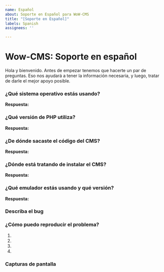 ```yaml
---
name: Español
about: Soporte en Español para WoW-CMS
title: "[Soporte en Español]"
labels: Spanish
assignees: ''

---
```


# Wow-CMS: Soporte en español

Hola y bienvenido. Antes de empezar tenemos que hacerte un par de preguntas. Eso nos ayudará a tener la información necesaria, y luego, tratar de darle el mejor apoyo posible.

### ¿Qué sistema operativo estás usando?
<!-- Windows, Linux, MAC os -->
**Respuesta:** 

### ¿Qué versión de PHP utiliza?
<!-- 7.2, 7.3, 7.4. Recuerde que por el momento, la versión 8 no está soportada por el CMS. -->
**Respuesta:**

### ¿De dónde sacaste el código del CMS?
<!-- Sitio web, gitlab. Si es gitlab, ¿qué rama (master, refactor)? -->
**Respuesta:**

### ¿Dónde está tratando de instalar el CMS?
<!-- Servidor local, Servidor Privado Virtual (VPS), WebHosting -->
**Respuesta:**

### ¿Qué emulador estás usando y qué versión?
<!-- AzerothCore, TrinityCore, MaNGOS, CMaNGOS, SkyFire, Oregon -->
<!-- 3.3.5a, 4.3.4, 5.4.7, 5.4.8, 7.x, 8.x, 9.x -->
**Respuesta:**

### Describa el bug
<!-- Un resumen del problema que tienes. -->

### ¿Cómo puedo reproducir el problema?
<!-- Básicamente queremos saber cuál es la serie de pasos a seguir para obtener tal resultado. -->

1.
2.
3.
4.

### Capturas de pantalla
<!-- Si puedes compartir imágenes del error, mucho mejor. -->
<!-- (Por favor, no saques foto con el celular.) -->
<!-- Puedes utilizar programas como: [lightshot](https://app.prntscr.com/es/) -->
